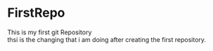 # FirstRepo
This is my first git Repository
<br>
thsi is the changing that i am doing after creating the first repository.
